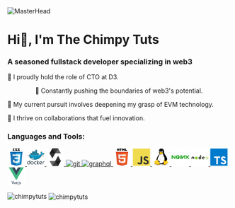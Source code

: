 <img src="https://i.postimg.cc/9FrmrzrR/1500x500.jpg" alt="MasterHead" />

<h1 align="left"> Hi👋, I'm The Chimpy Tuts</h1>
<h3 align="left">A seasoned fullstack developer specializing in web3</h3>

<p align="left"> 
      <p>
      👋 I proudly hold the role of CTO at D3.
      </p>
      <p align="center"> 
      👀 Constantly pushing the boundaries of web3's potential.
      </p>
      <p>
      🌱 My current pursuit involves deepening my grasp of EVM technology.
      </p>
      <p>
      💞️ I thrive on collaborations that fuel innovation.
      </p>
   </p>
<h3 align="left">Languages and Tools:</h3>
<p align="left"> <a href="https://www.w3schools.com/css/" target="_blank" rel="noreferrer"> <img src="https://raw.githubusercontent.com/devicons/devicon/master/icons/css3/css3-original-wordmark.svg" alt="css3" width="40" height="40"/> </a> <a href="https://www.docker.com/" target="_blank" rel="noreferrer"> <img src="https://raw.githubusercontent.com/devicons/devicon/master/icons/docker/docker-original-wordmark.svg" alt="docker" width="40" height="40"/> </a> <a href="https://soliditylang.org" target="_blank" rel="noreferrer"> <img src="https://raw.githubusercontent.com/devicons/devicon/master/icons/solidity/solidity-original.svg" alt="express" width="40" height="40"/> </a> <a href="https://git-scm.com/" target="_blank" rel="noreferrer"> <img src="https://www.vectorlogo.zone/logos/git-scm/git-scm-icon.svg" alt="git" width="40" height="40"/> </a> <a href="https://graphql.org" target="_blank" rel="noreferrer"> <img src="https://www.vectorlogo.zone/logos/graphql/graphql-icon.svg" alt="graphql" width="40" height="40"/> </a> <a href="https://www.w3.org/html/" target="_blank" rel="noreferrer"> <img src="https://raw.githubusercontent.com/devicons/devicon/master/icons/html5/html5-original-wordmark.svg" alt="html5" width="40" height="40"/> </a> <a href="https://developer.mozilla.org/en-US/docs/Web/JavaScript" target="_blank" rel="noreferrer"> <img src="https://raw.githubusercontent.com/devicons/devicon/master/icons/javascript/javascript-original.svg" alt="javascript" width="40" height="40"/> </a> <a href="https://www.linux.org/" target="_blank" rel="noreferrer"> <img src="https://raw.githubusercontent.com/devicons/devicon/master/icons/linux/linux-original.svg" alt="linux" width="40" height="40"/> </a> <a href="https://www.nginx.com" target="_blank" rel="noreferrer"> <img src="https://raw.githubusercontent.com/devicons/devicon/master/icons/nginx/nginx-original.svg" alt="nginx" width="40" height="40"/> </a> <a href="https://nodejs.org" target="_blank" rel="noreferrer"> <img src="https://raw.githubusercontent.com/devicons/devicon/master/icons/nodejs/nodejs-original-wordmark.svg" alt="nodejs" width="40" height="40"/> </a> <a href="https://www.typescriptlang.org/" target="_blank" rel="noreferrer"> <img src="https://raw.githubusercontent.com/devicons/devicon/master/icons/typescript/typescript-original.svg" alt="typescript" width="40" height="40"/> </a> <a href="https://vuejs.org/" target="_blank" rel="noreferrer"> <img src="https://raw.githubusercontent.com/devicons/devicon/master/icons/vuejs/vuejs-original-wordmark.svg" alt="vuejs" width="40" height="40"/> </a> </p>

<p align="center">
<p><img align="left" src="https://chimpytuts-stats-7hdz4b1ip-d3veloperxyz.vercel.app/api/top-langs/?username=chimpytuts&include_private&hide=issues&bg_color=151515&text_color=9f9f9f&icon_color=79ff97&title_color=fff&layout=compact" alt="chimpytuts" /></p>

<p>&nbsp;<img align="center" src="https://chimpytuts-stats-7hdz4b1ip-d3veloperxyz.vercel.app/api?username=chimpytuts&show_icons=true&include_private&hide=issues&bg_color=151515&text_color=9f9f9f&icon_color=79ff97&title_color=fff&rank_icon=github" alt="chimpytuts" /></p>
</p>

